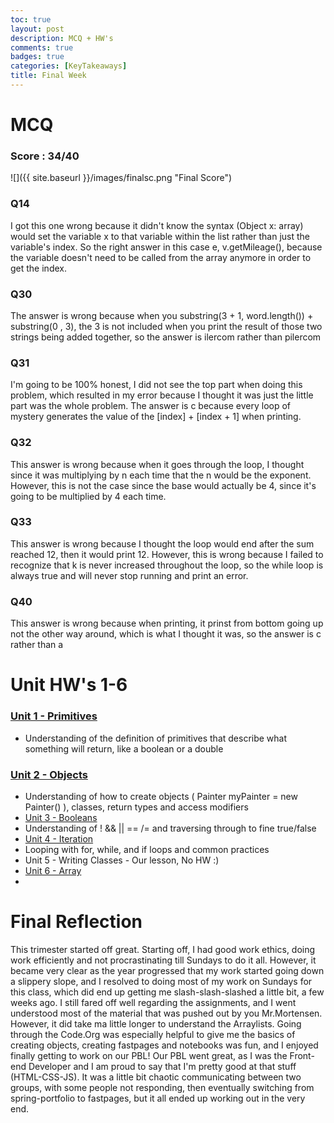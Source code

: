 ```yaml
---
toc: true
layout: post
description: MCQ + HW's
comments: true
badges: true
categories: [KeyTakeaways]
title: Final Week
---
```

# MCQ
### Score : 34/40
![]({{ site.baseurl }}/images/finalsc.png "Final Score")

### Q14
I got this one wrong because it didn't know the syntax (Object x: array) would set the variable x to that variable within the list rather than just the variable's index. So the right answer in this case e, v.getMileage(), because the variable doesn't need to be called from the array anymore in order to get the index.

### Q30
The answer is wrong because when you substring(3 + 1, word.length()) + substring(0 , 3), the 3 is not included when you print the result of those two strings being added together, so the answer is ilercom rather than pilercom

### Q31
I'm going to be 100% honest, I did not see the top part when doing this problem, which resulted in my error because I thought it was just the little part was the whole problem. The answer is c because every loop of mystery generates the value of the [index] + [index + 1] when printing.

### Q32
This answer is wrong because when it goes through the loop, I thought since it was multiplying by n each time that the n would be the exponent. However, this is not the case since the base would actually be 4, since it's going to be multiplied by 4 each time.

### Q33
This answer is wrong because I thought the loop would end after the sum reached 12, then it would print 12. However, this is wrong because I failed to recognize that k is never increased throughout the loop, so the while loop is always true and will never stop running and print an error.

### Q40
This answer is wrong because when printing, it prinst from bottom going up not the other way around, which is what I thought it was, so the answer is c rather than a

# Unit HW's 1-6
### [Unit 1 - Primitives](https://nathanmanangan.github.io/CSA-Fastpages/codecodecode/2022/10/12/primitives.html)
- Understanding of the definition of primitives that describe what something will return, like a boolean or a double
### [Unit 2 - Objects](https://nathanmanangan.github.io/CSA-Fastpages/codecodecode/2022/10/13/objects.html)
- Understanding of how to create objects ( Painter myPainter = new Painter() ), classes, return types and access modifiers
- [Unit 3 - Booleans](https://nathanmanangan.github.io/CSA-Fastpages/codecodecode/2022/10/23/boolean-and-if-statements-hw.html)
- Understanding of ! && || == /= and traversing through to fine true/false
- [Unit 4 - Iteration](https://nathanmanangan.github.io/CSA-Fastpages/codecodecode/2022/10/23/iteration-hw.html)
- Looping with for, while, and if loops and common practices
- Unit 5 - Writing Classes - Our lesson, No HW :)
- [Unit 6 - Array](https://nathanmanangan.github.io/CSA-Fastpages/codecodecode/2022/11/07/arrays.html)
- 

# Final Reflection
This trimester started off great. Starting off, I had good work ethics, doing work efficiently and not procrastinating till Sundays to do it all. However, it became very clear as the year progressed that my work started going down a slippery slope, and I resolved to doing most of my work on Sundays for this class, which did end up getting me slash-slash-slashed a little bit, a few weeks ago. I still fared off well regarding the assignments, and I went understood most of the material that was pushed out by you Mr.Mortensen. However, it did take ma little longer to understand the Arraylists. Going through the Code.Org was especially helpful to give me the basics of creating objects, creating fastpages and notebooks was fun, and I enjoyed finally getting to work on our PBL! Our PBL went great, as I was the Front-end Developer and I am proud to say that I'm pretty good at that stuff (HTML-CSS-JS). It was a little bit chaotic communicating between two groups, with some people not responding, then eventually switching from spring-portfolio to fastpages, but it all ended up working out in the very end.